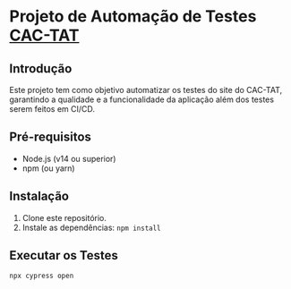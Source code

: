 # Projeto de Automação de Testes [CAC-TAT](https://cac-tat-v3.s3.eu-central-1.amazonaws.com/index.html)

## Introdução
Este projeto tem como objetivo automatizar os testes do site do CAC-TAT, garantindo a qualidade e a funcionalidade da aplicação além dos testes serem feitos em CI/CD.

## Pré-requisitos
* Node.js (v14 ou superior)
* npm (ou yarn)

## Instalação
1. Clone este repositório.
2. Instale as dependências: `npm install`

## Executar os Testes
```bash
npx cypress open